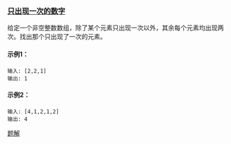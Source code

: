 ### [只出现一次的数字](https://leetcode-cn.com/problems/single-number/)

给定一个非空整数数组，除了某个元素只出现一次以外，其余每个元素均出现两次。找出那个只出现了一次的元素。

#### 示例1：
```
输入: [2,2,1]
输出: 1
```

#### 示例2：
```
输入: [4,1,2,1,2]
输出: 4
```
[题解](https://github.com/WavyPeng/happy-together/blob/main/algorithm/array/src/main/java/com/array/solution/SingleNumber.java)
